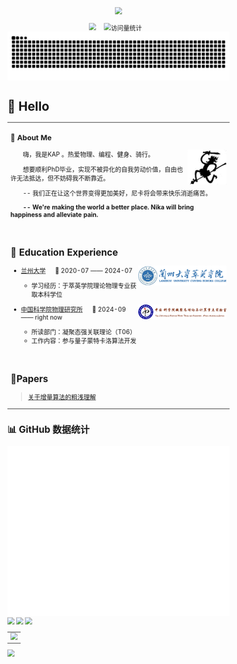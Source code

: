 <div align="center">

  <!-- knock code pictures 敲代码的图片 -->
  <picture>
    <source media="(prefers-color-scheme: dark)" srcset="https://cdn.jsdelivr.net/gh/sun0225SUN/sun0225SUN/assets/images/coding.gif" />
    <source media="(prefers-color-scheme: light)" srcset="figure/face.jpg" height="225px" />
    <img src="https://cdn.jsdelivr.net/gh/sun0225SUN/sun0225SUN/assets/images/coding.gif" />
  </picture>

  <!-- for beauty 留个空行好看点 -->
  <div>&nbsp;</div>


<!-- profile logo 个人资料徽标 -->
  <div>
    <a href="https://www.kap.com/"><img src="https://img.shields.io/badge/Website-博客-8c36db" /></a>&emsp;
    <img src="https://komarev.com/ghpvc/?username=KAP424&label=Views&color=orange&style=flat" alt="访问量统计" />&emsp;
  </div>

<!-- Snake Code Contribution Map 贪吃蛇代码贡献图 -->
<picture>
  <source media="(prefers-color-scheme: dark)" srcset="https://raw.githubusercontent.com/KAP424/KAP424/output/github-contribution-grid-snake-dark.svg">
  <source media="(prefers-color-scheme: light)" srcset="https://raw.githubusercontent.com/KAP424/KAP424/output/github-contribution-grid-snake.svg">
  <img alt="github contribution grid snake animation" src="https://raw.githubusercontent.com/KAP424/KAP424/output/github-contribution-grid-snake.svg">
</picture>

</div>

#  🙋 Hello

<table>
  
<tr><td>

### 🤺 About Me

<img align="right" width="88" src="figure/nika.jfif" />

<p>&emsp;&emsp;嗨，我是KAP 。热爱物理、编程、健身、骑行。</p>
<p>&emsp;&emsp;想要顺利PhD毕业，实现不被异化的自我劳动价值，自由也许无法抵达，但不妨碍我不断靠近。</p>
<!-- <p>&emsp;&emsp; 个人公众号：<a href="https://github.com/KAP424/vuepressblog/blob/master/images/QR-Code.png" target="_blank"> PeterJXL </a></p> -->
<p>&emsp;&emsp;-- 我们正在让这个世界变得更加美好，尼卡将会带来快乐消逝痛苦。</p>
<p>&emsp;&emsp;<strong>-- We're making the world a better place. Nika will bring happiness and alleviate pain.</strong></p>


  <!-- for beauty 留个空行好看点 -->
  <div>&nbsp;</div>

</td></tr>

<tr><td>

## 🏢 Education Experience

<img align="right" width="200" src="figure/logo1.png" />

- [兰州大学](https://www.lzu.edu.cn/) &emsp; 📌 2020-07 —— 2024-07

  - 学习经历：于萃英学院理论物理专业获取本科学位

<img align="right" width="200" src="figure/logo2.png" />

- [中国科学院物理研究所](https://theory.iphy.ac.cn/team06.html)   📌 2024-09 —— right now

  - 所读部门：凝聚态强关联理论（T06）
  - 工作内容：参与量子蒙特卡洛算法开发


  <!-- for beauty 留个空行好看点 -->
  <div>&nbsp;</div>
  
</td></tr>


<tr><td>

## 📕Papers

> [关于增量算法的粗浅理解](https://zhuanlan.zhihu.com/p/1900545191137490676)


</td></tr>

</table>


## 📊 GitHub 数据统计


<!-- metrics 基础资料 -->
<img src="/github-metrics.svg" />

<!-- GitHub 数据统计 -->

<img src= "https://github-readme-stats-git-masterrstaa-rickstaa.vercel.app/api?username=KAP424&hide_title=true&hide_border=true&show_icons=true&include_all_commits=true&line_height=21text_color=000&icon_color=000&bg_color=0,ea6161,ffc64d,fffc4d,52fa5a&theme=graywhite" /> 

<img src  = "https://github-readme-stats-git-masterrstaa-rickstaa.vercel.app/api/top-langs/?username=KAP424&hide_title=true&hide_border=true&layout=compact&langs_count=6&text_color=000&icon_color=fff&bg_color=0,52fa5a,4dfcff,c64dff&theme=graywhite" />


<!-- github-readme-streak-stats 连续提交代码天数记录 -->
<picture>
  <source media="(prefers-color-scheme: light)" srcset="https://streak-stats.demolab.com/?user=KAP424&theme=light&hide_border=true" />
  <img src="https://streak-stats.demolab.com/?user=KAP424&theme=dark&hide_border=true" />
</picture>



<!-- GitHub Activity Graph GitHub 活动图 -->
<table>
  <tr>
    <td>
      <picture>
        <source media="(prefers-color-scheme: dark)"  srcset="https://github-readme-activity-graph.vercel.app/graph?username=KAP424&theme=tokyo-night" />
        <source media="(prefers-color-scheme: light)" srcset="https://github-readme-activity-graph.vercel.app/graph?username=KAP424&theme=xcode" />
        <img src="https://github-readme-activity-graph.vercel.app/graph?username=KAP424&theme=tokyo-night" />
      </picture>
  </tr>
</table>


<!-- profile-3d-contrib 3D 贡献图-->
<picture>
  <source media="(prefers-color-scheme: dark)" srcset="/profile-3d-contrib/profile-night-rainbow.svg" />
  <source media="(prefers-color-scheme: light)" srcset="/profile-3d-contrib/profile-gitblock.svg" />
  <img src="/profile-night-rainbow.svg" />
</picture>



